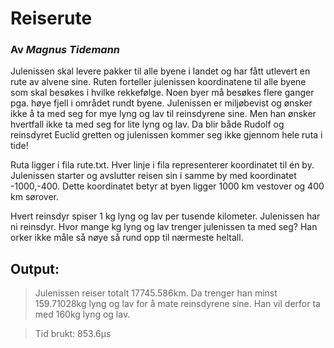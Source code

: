 # Reiserute
### Av *Magnus Tidemann*

Julenissen skal levere pakker til alle byene i landet og har fått utlevert en rute av alvene sine. Ruten forteller julenissen koordinatene til alle byene som skal besøkes i hvilke rekkefølge. Noen byer må besøkes flere ganger pga. høye fjell i området rundt byene. Julenissen er miljøbevist og ønsker ikke å ta med seg for mye lyng og lav til reinsdyrene sine. Men han ønsker hvertfall ikke ta med seg for lite lyng og lav. Da blir både Rudolf og reinsdyret Euclid gretten og julenissen kommer seg ikke gjennom hele ruta i tide!

Ruta ligger i fila rute.txt. Hver linje i fila representerer koordinatet til én by. Julenissen starter og avslutter reisen sin i samme by med koordinatet -1000,-400. Dette koordinatet betyr at byen ligger 1000 km vestover og 400 km sørover.

Hvert reinsdyr spiser 1 kg lyng og lav per tusende kilometer. Julenissen har ni reinsdyr. Hvor mange kg lyng og lav trenger julenissen ta med seg? Han orker ikke måle så nøye så rund opp til nærmeste heltall.

## Output:
> Julenissen reiser totalt 17745.586km. Da trenger han minst 159.71028kg lyng og lav for å mate reinsdyrene sine. Han vil derfor ta med 160kg lyng og lav.

> Tid brukt: 853.6µs